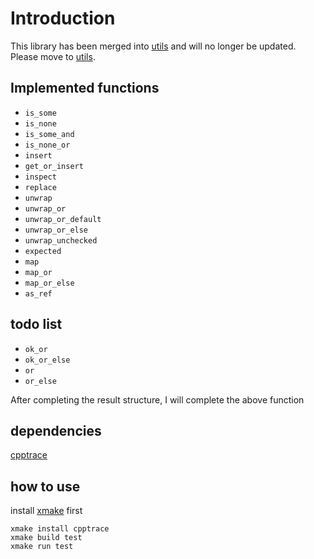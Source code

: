 # Introduction

This library has been merged into [utils](https://github.com/FlowLoveV/utils) and will no longer be updated. Please move to [utils](https://github.com/FlowLoveV/utils).

## Implemented functions
- `is_some`
- `is_none`
- `is_some_and`
- `is_none_or`
- `insert`
- `get_or_insert`
- `inspect`
- `replace`
- `unwrap`
- `unwrap_or`
- `unwrap_or_default`
- `unwrap_or_else`
- `unwrap_unchecked`
- `expected`
- `map`
- `map_or`
- `map_or_else`
- `as_ref`

## todo list
- `ok_or`
- `ok_or_else`
- `or`
- `or_else`

After completing the result structure, I will complete the above function

## dependencies
[cpptrace](https://github.com/jeremy-rifkin/cpptrace)

## how to use
install [xmake](https://xmake.io/#/) first 
```
xmake install cpptrace
xmake build test
xmake run test
```

